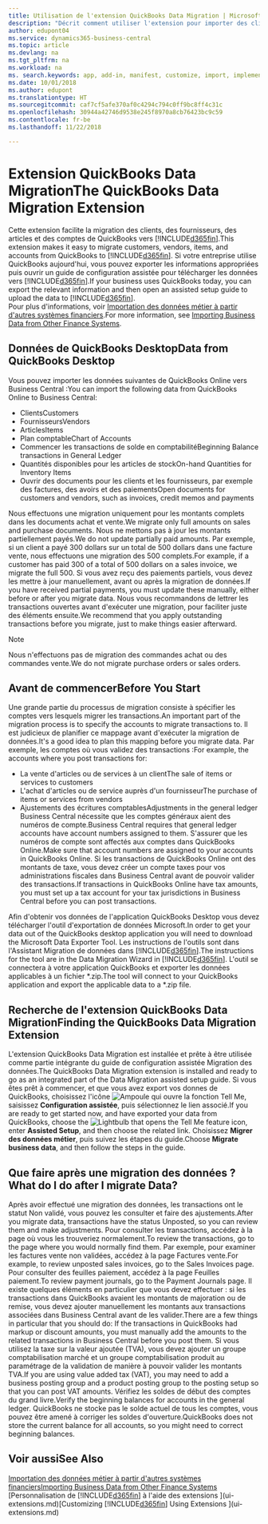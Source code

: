 ```yaml
---
title: Utilisation de l'extension QuickBooks Data Migration | Microsoft Docs
description: "Décrit comment utiliser l'extension pour importer des clients, des fournisseurs, des articles, et des comptes de QuickBooks Desktop à Business Central."
author: edupont04
ms.service: dynamics365-business-central
ms.topic: article
ms.devlang: na
ms.tgt_pltfrm: na
ms.workload: na
ms. search.keywords: app, add-in, manifest, customize, import, implement
ms.date: 10/01/2018
ms.author: edupont
ms.translationtype: HT
ms.sourcegitcommit: caf7cf5afe370af0c4294c794c0ff9bc8ff4c31c
ms.openlocfilehash: 30944a42746d9538e245f8970a8cb76423bc9c59
ms.contentlocale: fr-be
ms.lasthandoff: 11/22/2018

---
```


# <a name="the-quickbooks-data-migration-extension"></a><span data-ttu-id="6a473-103">Extension QuickBooks Data Migration</span><span class="sxs-lookup"><span data-stu-id="6a473-103">The QuickBooks Data Migration Extension</span></span>
<span data-ttu-id="6a473-104">Cette extension facilite la migration des clients, des fournisseurs, des articles et des comptes de QuickBooks vers [!INCLUDE[d365fin](includes/d365fin_md.md)].</span><span class="sxs-lookup"><span data-stu-id="6a473-104">This extension makes it easy to migrate customers, vendors, items, and accounts from QuickBooks to [!INCLUDE[d365fin](includes/d365fin_md.md)].</span></span> <span data-ttu-id="6a473-105">Si votre entreprise utilise QuickBooks aujourd'hui, vous pouvez exporter les informations appropriées puis ouvrir un guide de configuration assistée pour télécharger les données vers [!INCLUDE[d365fin](includes/d365fin_md.md)].</span><span class="sxs-lookup"><span data-stu-id="6a473-105">If your business uses QuickBooks today, you can export the relevant information and then open an assisted setup guide to upload the data to [!INCLUDE[d365fin](includes/d365fin_md.md)].</span></span>  
<span data-ttu-id="6a473-106">Pour plus d'informations, voir [Importation des données métier à partir d'autres systèmes financiers](across-import-data-configuration-packages.md).</span><span class="sxs-lookup"><span data-stu-id="6a473-106">For more information, see [Importing Business Data from Other Finance Systems](across-import-data-configuration-packages.md).</span></span>

## <a name="data-from-quickbooks-desktop"></a><span data-ttu-id="6a473-107">Données de QuickBooks Desktop</span><span class="sxs-lookup"><span data-stu-id="6a473-107">Data from QuickBooks Desktop</span></span>
 
<span data-ttu-id="6a473-108">Vous pouvez importer les données suivantes de QuickBooks Online vers Business Central :</span><span class="sxs-lookup"><span data-stu-id="6a473-108">You can import the following data from QuickBooks Online to Business Central:</span></span>

- <span data-ttu-id="6a473-109">Clients</span><span class="sxs-lookup"><span data-stu-id="6a473-109">Customers</span></span>  
- <span data-ttu-id="6a473-110">Fournisseurs</span><span class="sxs-lookup"><span data-stu-id="6a473-110">Vendors</span></span>  
- <span data-ttu-id="6a473-111">Articles</span><span class="sxs-lookup"><span data-stu-id="6a473-111">Items</span></span>  
- <span data-ttu-id="6a473-112">Plan comptable</span><span class="sxs-lookup"><span data-stu-id="6a473-112">Chart of Accounts</span></span>  
- <span data-ttu-id="6a473-113">Commencer les transactions de solde en comptabilité</span><span class="sxs-lookup"><span data-stu-id="6a473-113">Beginning Balance transactions in General Ledger</span></span>  
- <span data-ttu-id="6a473-114">Quantités disponibles pour les articles de stock</span><span class="sxs-lookup"><span data-stu-id="6a473-114">On-hand Quantities for Inventory Items</span></span>  
- <span data-ttu-id="6a473-115">Ouvrir des documents pour les clients et les fournisseurs, par exemple des factures, des avoirs et des paiements</span><span class="sxs-lookup"><span data-stu-id="6a473-115">Open documents for customers and vendors, such as invoices, credit memos and payments</span></span>  

<span data-ttu-id="6a473-116">Nous effectuons une migration uniquement pour les montants complets dans les documents achat et vente.</span><span class="sxs-lookup"><span data-stu-id="6a473-116">We migrate only full amounts on sales and purchase documents.</span></span> <span data-ttu-id="6a473-117">Nous ne mettons pas à jour les montants partiellement payés.</span><span class="sxs-lookup"><span data-stu-id="6a473-117">We do not update partially paid amounts.</span></span> <span data-ttu-id="6a473-118">Par exemple, si un client a payé 300 dollars sur un total de 500 dollars dans une facture vente, nous effectuons une migration des 500 complets.</span><span class="sxs-lookup"><span data-stu-id="6a473-118">For example, if a customer has paid 300 of a total of 500 dollars on a sales invoice, we migrate the full 500.</span></span> <span data-ttu-id="6a473-119">Si vous avez reçu des paiements partiels, vous devez les mettre à jour manuellement, avant ou après la migration de données.</span><span class="sxs-lookup"><span data-stu-id="6a473-119">If you have received partial payments, you must update these manually, either before or after you migrate data.</span></span> <span data-ttu-id="6a473-120">Nous vous recommandons de lettrer les transactions ouvertes avant d'exécuter une migration, pour faciliter juste des éléments ensuite.</span><span class="sxs-lookup"><span data-stu-id="6a473-120">We recommend that you apply outstanding transactions before you migrate, just to make things easier afterward.</span></span>

> [!NOTE]
> <span data-ttu-id="6a473-121">Nous n'effectuons pas de migration des commandes achat ou des commandes vente.</span><span class="sxs-lookup"><span data-stu-id="6a473-121">We do not migrate purchase orders or sales orders.</span></span>

## <a name="before-you-start"></a><span data-ttu-id="6a473-122">Avant de commencer</span><span class="sxs-lookup"><span data-stu-id="6a473-122">Before You Start</span></span>
<span data-ttu-id="6a473-123">Une grande partie du processus de migration consiste à spécifier les comptes vers lesquels migrer les transactions.</span><span class="sxs-lookup"><span data-stu-id="6a473-123">An important part of the migration process is to specify the accounts to migrate transactions to.</span></span> <span data-ttu-id="6a473-124">Il est judicieux de planifier ce mappage avant d'exécuter la migration de données.</span><span class="sxs-lookup"><span data-stu-id="6a473-124">It's a good idea to plan this mapping before you migrate data.</span></span> <span data-ttu-id="6a473-125">Par exemple, les comptes où vous validez des transactions :</span><span class="sxs-lookup"><span data-stu-id="6a473-125">For example, the accounts where you post transactions for:</span></span>

- <span data-ttu-id="6a473-126">La vente d'articles ou de services à un client</span><span class="sxs-lookup"><span data-stu-id="6a473-126">The sale of items or services to customers</span></span>  
- <span data-ttu-id="6a473-127">L'achat d'articles ou de service auprès d'un fournisseur</span><span class="sxs-lookup"><span data-stu-id="6a473-127">The purchase of items or services from vendors</span></span>  
- <span data-ttu-id="6a473-128">Ajustements des écritures comptables</span><span class="sxs-lookup"><span data-stu-id="6a473-128">Adjustments in the general ledger</span></span>  
<span data-ttu-id="6a473-129">Business Central nécessite que les comptes généraux aient des numéros de compte.</span><span class="sxs-lookup"><span data-stu-id="6a473-129">Business Central requires that general ledger accounts have account numbers assigned to them.</span></span> <span data-ttu-id="6a473-130">S'assurer que les numéros de compte sont affectés aux comptes dans QuickBooks Online.</span><span class="sxs-lookup"><span data-stu-id="6a473-130">Make sure that account numbers are assigned to your accounts in QuickBooks Online.</span></span>
<span data-ttu-id="6a473-131">Si les transactions de QuickBooks Online ont des montants de taxe, vous devez créer un compte taxes pour vos administrations fiscales dans Business Central avant de pouvoir valider des transactions.</span><span class="sxs-lookup"><span data-stu-id="6a473-131">If transactions in QuickBooks Online have tax amounts, you must set up a tax account for your tax jurisdictions in Business Central before you can post transactions.</span></span>

<span data-ttu-id="6a473-132">Afin d'obtenir vos données de l'application QuickBooks Desktop vous devez télécharger l'outil d'exportation de données Microsoft.</span><span class="sxs-lookup"><span data-stu-id="6a473-132">In order to get your data out of the QuickBooks desktop application you will need to download the Microsoft Data Exporter Tool.</span></span>  <span data-ttu-id="6a473-133">Les instructions de l'outils sont dans l'Assistant Migration de données dans [!INCLUDE[d365fin](includes/d365fin_md.md)].</span><span class="sxs-lookup"><span data-stu-id="6a473-133">The instructions for the tool are in the Data Migration Wizard in [!INCLUDE[d365fin](includes/d365fin_md.md)].</span></span> <span data-ttu-id="6a473-134">L'outil se connectera à votre application QuickBooks et exporter les données applicables à un fichier \*.zip.</span><span class="sxs-lookup"><span data-stu-id="6a473-134">The tool will connect to your QuickBooks application and export the applicable data to a \*.zip file.</span></span>  

## <a name="finding-the-quickbooks-data-migration-extension"></a><span data-ttu-id="6a473-135">Recherche de l'extension QuickBooks Data Migration</span><span class="sxs-lookup"><span data-stu-id="6a473-135">Finding the QuickBooks Data Migration Extension</span></span>
<span data-ttu-id="6a473-136">L'extension QuickBooks Data Migration est installée et prête à être utilisée comme partie intégrante du guide de configuration assistée Migration des données.</span><span class="sxs-lookup"><span data-stu-id="6a473-136">The QuickBooks Data Migration extension is installed and ready to go as an integrated part of the Data Migration assisted setup guide.</span></span> <span data-ttu-id="6a473-137">Si vous êtes prêt à commencer, et que vous avez export vos donnes de QuickBooks, choisissez l'icône ![Ampoule qui ouvre la fonction Tell Me](media/ui-search/search_small.png "Dites-moi ce que vous voulez faire"), saisissez **Configuration assistée**, puis sélectionnez le lien associé.</span><span class="sxs-lookup"><span data-stu-id="6a473-137">If you are ready to get started now, and have exported your data from QuickBooks, choose the ![Lightbulb that opens the Tell Me feature](media/ui-search/search_small.png "Tell me what you want to do") icon, enter **Assisted Setup**, and then choose the related link.</span></span> <span data-ttu-id="6a473-138">Choisissez **Migrer des données métier**, puis suivez les étapes du guide.</span><span class="sxs-lookup"><span data-stu-id="6a473-138">Choose **Migrate business data**, and then follow the steps in the guide.</span></span>  

## <a name="what-do-i-do-after-i-migrate-data"></a><span data-ttu-id="6a473-139">Que faire après une migration des données ?</span><span class="sxs-lookup"><span data-stu-id="6a473-139">What do I do after I migrate Data?</span></span>
<span data-ttu-id="6a473-140">Après avoir effectué une migration des données, les transactions ont le statut Non validé, vous pouvez les consulter et faire des ajustements.</span><span class="sxs-lookup"><span data-stu-id="6a473-140">After you migrate data, transactions have the status Unposted, so you can review them and make adjustments.</span></span> <span data-ttu-id="6a473-141">Pour consulter les transactions, accédez à la page où vous les trouveriez normalement.</span><span class="sxs-lookup"><span data-stu-id="6a473-141">To review the transactions, go to the page where you would normally find them.</span></span> <span data-ttu-id="6a473-142">Par exemple, pour examiner les factures vente non validées, accédez à la page Factures vente.</span><span class="sxs-lookup"><span data-stu-id="6a473-142">For example, to review unposted sales invoices, go to the Sales Invoices page.</span></span> <span data-ttu-id="6a473-143">Pour consulter des feuilles paiement, accédez à la page Feuilles paiement.</span><span class="sxs-lookup"><span data-stu-id="6a473-143">To review payment journals, go to the Payment Journals page.</span></span>
<span data-ttu-id="6a473-144">Il existe quelques éléments en particulier que vous devez effectuer : si les transactions dans QuickBooks avaient les montants de majoration ou de remise, vous devez ajouter manuellement les montants aux transactions associées dans Business Central avant de les valider.</span><span class="sxs-lookup"><span data-stu-id="6a473-144">There are a few things in particular that you should do: If the transactions in QuickBooks had markup or discount amounts, you must manually add the amounts to the related transactions in Business Central before you post them.</span></span>
<span data-ttu-id="6a473-145">Si vous utilisez la taxe sur la valeur ajoutée (TVA), vous devez ajouter un groupe comptabilisation marché et un groupe comptabilisation produit au paramétrage de la validation de manière à pouvoir valider les montants TVA.</span><span class="sxs-lookup"><span data-stu-id="6a473-145">If you are using value added tax (VAT), you may need to add a business posting group and a product posting group to the posting setup so that you can post VAT amounts.</span></span>
<span data-ttu-id="6a473-146">Vérifiez les soldes de début des comptes du grand livre.</span><span class="sxs-lookup"><span data-stu-id="6a473-146">Verify the beginning balances for accounts in the general ledger.</span></span> <span data-ttu-id="6a473-147">QuickBooks ne stocke pas le solde actuel de tous les comptes, vous pouvez être amené à corriger les soldes d'ouverture.</span><span class="sxs-lookup"><span data-stu-id="6a473-147">QuickBooks does not store the current balance for all accounts, so you might need to correct beginning balances.</span></span>

## <a name="see-also"></a><span data-ttu-id="6a473-148">Voir aussi</span><span class="sxs-lookup"><span data-stu-id="6a473-148">See Also</span></span>
[<span data-ttu-id="6a473-149">Importation des données métier à partir d'autres systèmes financiers</span><span class="sxs-lookup"><span data-stu-id="6a473-149">Importing Business Data from Other Finance Systems</span></span>](across-import-data-configuration-packages.md)  
<span data-ttu-id="6a473-150">[Personnalisation de [!INCLUDE[d365fin](includes/d365fin_md.md)] à l'aide des extensions ](ui-extensions.md)</span><span class="sxs-lookup"><span data-stu-id="6a473-150">[Customizing [!INCLUDE[d365fin](includes/d365fin_md.md)] Using Extensions ](ui-extensions.md)</span></span>  

